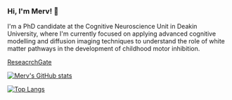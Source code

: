 ### Hi, I'm Merv! 👋

I'm a PhD candidate at the Cognitive Neuroscience Unit in Deakin University, where I'm currently focused on applying advanced cognitive modelling and diffusion imaging techniques to understand the role of white matter pathways in the development of childhood motor inhibition.



[ReseacrchGate](https://www.researchgate.net/profile/Mervyn-Singh-2)





[![Merv's GitHub stats](https://github-readme-stats.vercel.app/api?username=MervSingh)](https://github.com/MervSingh/github-readme-stats)


[![Top Langs](https://github-readme-stats.vercel.app/api/top-langs/?username=MervSingh&layout=compact)](https://github.com/MervSingh/github-readme-stats)


<!--
**MervSingh/MervSingh** is a ✨ _special_ ✨ repository because its `README.md` (this file) appears on your GitHub profile.
-->
